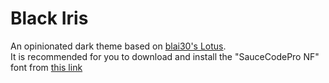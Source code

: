 # Black Iris

An opinionated dark theme based on [blai30's Lotus](https://github.com/blai30/Lotus-Theme). <br />
It is recommended for you to download and install the "SauceCodePro NF" font from [this link](https://github.com/ryanoasis/nerd-fonts/releases/download/v2.2.2/SourceCodePro.zip)
